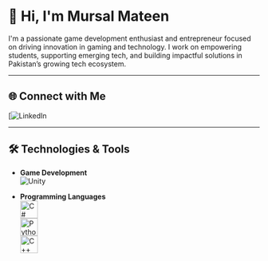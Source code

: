 # 👋 Hi, I'm Mursal Mateen

I'm a passionate game development enthusiast and entrepreneur focused on driving innovation in gaming and technology. I work on empowering students, supporting emerging tech, and building impactful solutions in Pakistan’s growing tech ecosystem.

---

## 🌐 Connect with Me  
[![LinkedIn](https://www.linkedin.com/in/mursal-mateen-dev/)

---

## 🛠 Technologies & Tools

- **Game Development**  
  ![Unity](https://upload.wikimedia.org/wikipedia/commons/thumb/1/19/Unity_Icon.svg/1200px-Unity_Icon.svg.png)

- **Programming Languages**  
  <img src="https://upload.wikimedia.org/wikipedia/commons/4/4f/Csharp_Logo.png" alt="C#" width="35"/>  
  <img src="https://upload.wikimedia.org/wikipedia/commons/c/c3/Python-logo-notext.svg" alt="Python" width="35"/>  
  <img src="https://upload.wikimedia.org/wikipedia/commons/1/18/C_Programming_Language.svg" alt="C++" width="35"/>

